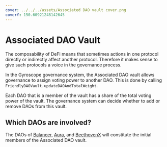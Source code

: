 ```yaml
---
cover: ../../../assets/Associated DAO vault cover.png
coverY: 150.60921248142645
---
```


# Associated DAO Vault

The composability of DeFi means that sometimes actions in one protocol directly or indirectly affect another protocol. Therefore it makes sense to give such protocols a voice in the governance process.&#x20;

In the Gyroscope governance system, the Associated DAO vault allows governance to assign voting power to another DAO. This is done by calling `FriendlyDAOVault.updateDAOAndTotalWeight`.

Each DAO that is a member of the vault has a share of the total voting power of the vault. The governance system can decide whether to add or remove DAOs from this vault.&#x20;

## Which DAOs are involved?

The DAOs of [Balancer](https://balancer.fi/), [Aura](https://aura.finance/), and [BeethovenX](https://beets.fi/) will constitute the initial members of the Associated DAO vault.
